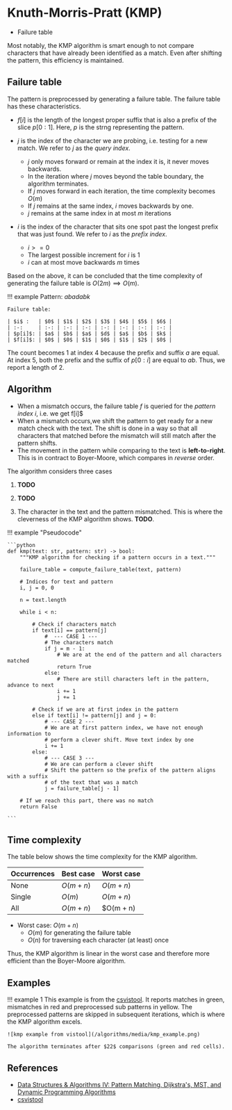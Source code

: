 # Knuth-Morris-Pratt (KMP)

* Failure table

Most notably, the KMP algorithm is smart enough to not compare characters that have already been identified as a match. Even after shifting the pattern, this efficiency is maintained.

## Failure table

The pattern is preprocessed by generating a failure table. The failure table has these characteristics.

* $f[i]$ is the length of the longest proper suffix that is also a prefix of the slice $p[$0$:1]$. Here, $p$ is the strng representing the pattern.

* $j$ is the index of the character we are probing, i.e. testing for a new match. We refer to $j$ as the *query index*.
    * $j$ only moves forward or remain at the index it is, it never moves backwards.
    * In the iteration where $j$ moves beyond the table boundary, the algorithm terminates.
    * If $j$ moves forward in each iteration, the time complexity becomes $O(m)$
    * If $j$ remains at the same index, $i$ moves backwards by one.
    * $j$ remains at the same index in at most $m$ iterations

* $i$ is the index of the character that sits one spot past the longest prefix that was just found. We refer to $i$ as the *prefix index*.
    * $i>=0$
    * The largest possible increment for $i$ is 1
    * $i$ can at most move backwards $m$ times

Based on the above, it can be concluded that the time complexity of generating the failure table is $O(2m) \implies O(m)$.

!!! example
    Pattern: $abadabk$

    Failure table:

    | $i$ :   | $0$ | $1$ | $2$ | $3$ | $4$ | $5$ | $6$ |
    | :-:     | :-: | :-: | :-: | :-: | :-: | :-: | :-: |
    | $p[i]$: | $a$ | $b$ | $a$ | $d$ | $a$ | $b$ | $k$ |
    | $f[i]$: | $0$ | $0$ | $1$ | $0$ | $1$ | $2$ | $0$ |

The count becomes $1$ at index $4$ because the prefix and suffix $a$ are equal. At index $5$, both the prefix and the suffix of $p[0:i]$ are equal to $ab$. Thus, we report a length of $2$.

## Algorithm

* When a mismatch occurs, the failure table $f$ is queried for the *pattern index* $i$, i.e. we get f[i]$
* When a mismatch occurs,we shift the pattern to get ready for a new match check with the text. The shift is done in a way so that all characters that matched before the mismatch will still match after the pattern shifts.
* The movement in the pattern while comparing to the text is **left-to-right**. This is in contract to Boyer-Moore, which compares in *reverse* order.

The algorithm considers three cases

1. **TODO**

2. **TODO**

3. The character in the text and the pattern mismatched.
This is where the cleverness of the KMP algorithm shows. **TODO**.

!!! example "Pseudocode"

    ```python
    def kmp(text: str, pattern: str) -> bool:
        """KMP algorithm for checking if a pattern occurs in a text."""

        failure_table = compute_failure_table(text, pattern)

        # Indices for text and pattern
        i, j = 0, 0

        n = text.length

        while i < n:

            # Check if characters match
            if text[i] == pattern[j]
                #  --- CASE 1 ---
                # The characters match
                if j = m - 1:
                    # We are at the end of the pattern and all characters matched
                    return True
                else:
                    # There are still characters left in the pattern, advance to next
                    i += 1
                    j += 1

            # Check if we are at first index in the pattern
            else if text[i] != pattern[j] and j = 0:
                # --- CASE 2 ---
                # We are at first pattern index, we have not enough information to
                # perform a clever shift. Move text index by one
                i += 1
            else:
                # --- CASE 3 ---
                # We are can perform a clever shift
                # Shift the pattern so the prefix of the pattern aligns with a suffix
                # of the text that was a match
                j = failure_table[j - 1]       

        # If we reach this part, there was no match
        return False
            
    ```

## Time complexity

The table below shows the time complexity for the KMP algorithm.
<center>

| Occurrences | Best case | Worst case |
| - | - | - |
| None   | $O(m + n)$ | $O(m + n)$ |
| Single | $O(m)$ | $O(m + n)$ |
| All   | $O(m + n)$ | $O(m + n) |

</center>

* Worst case: $O(m + n)$
    * $O(m)$ for generating the failure table
    * $O(n)$ for traversing each character (at least) once

Thus, the KMP algorithm is linear in the worst case and therefore more efficient than the Boyer-Moore algorithm.

## Examples

!!! example 1
    This example is from the [csvistool](https://csvistool.com/KMP).
    It reports matches in green, mismatches in red and preprocessed sub patterns in yellow. The preprocessed patterns are skipped in subsequent iterations, which is where the KMP algorithm excels.

    ![kmp example from vistool](/algorithms/media/kmp_example.png)

    The algorithm terminates after $22$ comparisons (green and red cells).
## References

* [Data Structures & Algorithms IV: Pattern Matching, Dijkstra's, MST, and Dynamic Programming Algorithms](https://www.edx.org/course/data-structures-algorithms-iv-pattern-matching-djikstras-mst-and-dynamic-programming-algorithms)
* [csvistool](https://csvistool.com/KMP)
